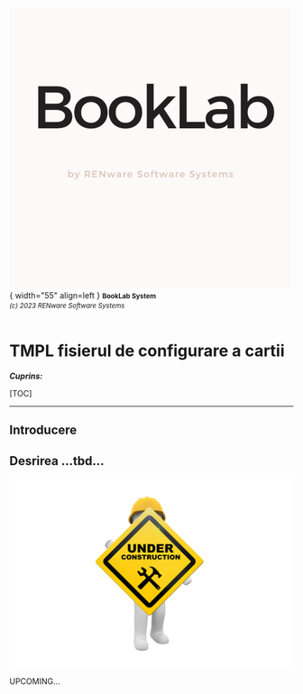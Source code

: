 ![booklab_logo](../pictures/booklab_logo.png){ width="55" align=left }
<small markdown>**BookLab System**<br>
*(c) 2023 RENware Software Systems*
</small><br><br>



# TMPL fisierul de configurare a cartii


***Cuprins:***

[TOC]

***

## Introducere



## Desrirea ...tbd... <!--#TODO-->




<!-- -#TODO ...Under construction page... -->

![wip page](../pictures/under_maintenance.png)

UPCOMING...



